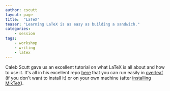 ```yaml
---
author: cscutt
layout: page
title:  "LaTeX"
teaser: "Learning LaTeX is as easy as building a sandwich."
categories:
    - session
tags:
    - workshop
    - writing
    - latex
---
```


Caleb Scutt gave us an excellent tutorial on what LaTeX is all about and how to use it. It's all in his excellent repo [here](https://github.com/calebowski/LaTeX-Macrofun/blob/main/) that you can run easily in [overleaf](https://www.overleaf.com/) (if you don't want to install it) or on your own machine (after [installing MikTeX](https://miktex.org/download)).